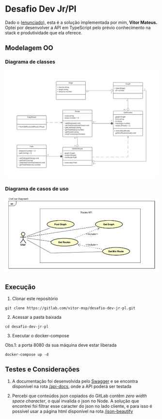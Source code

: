 # Desafio Dev Jr/Pl

Dado o ([enunciado](./README-stat.md)), esta é a solução implementada por mim, **Vítor Mateus.**
Optei por desenvolver a API em TypeScript pelo prévio conhecimento na stack e produtividade que ela oferece.

## Modelagem OO

### Diagrama de classes
![Diagrama de classes](./imgs/class-diagram.jpg)

### Diagrama de casos de uso
![Diagrama de casos de uso](./imgs/usecase-diagram.jpg)

## Execução

1. Clonar este repositório
```
git clone https://gitlab.com/vitor-msp/desafio-dev-jr-pl.git
```

2. Acessar a pasta baixada
```
cd desafio-dev-jr-pl
```

3. Executar o docker-compose

Obs.1: a porta 8080 da sua máquina deve estar liberada

```
docker-compose up -d
```

## Testes e Considerações

1. A documentação foi desenvolvida pelo [Swagger](https://swagger.io/) e se encontra disponível na rota [/api-docs](http://localhost:8080/api-docs/), onde a API poderá ser testada

2. Percebi que conteúdos json copiados do GitLab contêm *zero width space character*, o qual invalida o json no Node. A solução que encontrei foi filtrar esse caracter do json no lado cliente, e para isso é possível usar a página html disponível na rota [/json-beautify](http://localhost:8080/json-beautify)